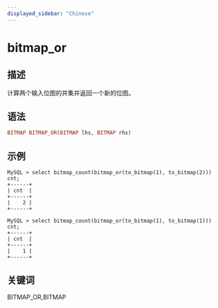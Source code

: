 ```yaml
---
displayed_sidebar: "Chinese"
---
```


# bitmap_or

## 描述

计算两个输入位图的并集并返回一个新的位图。

## 语法

```Haskell
BITMAP BITMAP_OR(BITMAP lhs, BITMAP rhs)
```

## 示例

```Plain Text
MySQL > select bitmap_count(bitmap_or(to_bitmap(1), to_bitmap(2))) cnt;
+------+
| cnt  |
+------+
|    2 |
+------+

MySQL > select bitmap_count(bitmap_or(to_bitmap(1), to_bitmap(1))) cnt;
+------+
| cnt  |
+------+
|    1 |
+------+
```

## 关键词

BITMAP_OR,BITMAP